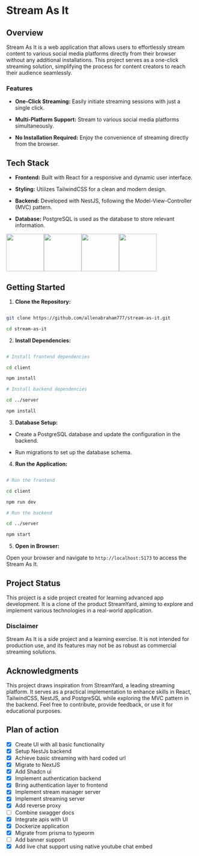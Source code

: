 # Stream As It

## Overview

Stream As It is a web application that allows users to effortlessly stream content to various social media platforms directly from their browser without any additional installations. This project serves as a one-click streaming solution, simplifying the process for content creators to reach their audience seamlessly.

### Features

-   **One-Click Streaming:** Easily initiate streaming sessions with just a single click.

-   **Multi-Platform Support:** Stream to various social media platforms simultaneously.

-   **No Installation Required:** Enjoy the convenience of streaming directly from the browser.

## Tech Stack

-   **Frontend:** Built with React for a responsive and dynamic user interface.

-   **Styling:** Utilizes TailwindCSS for a clean and modern design.

-   **Backend:** Developed with NestJS, following the Model-View-Controller (MVC) pattern.

-   **Database:** PostgreSQL is used as the database to store relevant information.

<div style="display:flex;">
  <img src="https://cdn1.iconfinder.com/data/icons/programing-development-8/24/react_logo-512.png" height="100"/>
  <img src="https://seeklogo.com/images/T/tailwind-css-logo-5AD4175897-seeklogo.com.png" height="100"/>
  <img src="https://uxwing.com/wp-content/themes/uxwing/download/brands-and-social-media/nest-js-icon.png" width="100"/>
  <img src="https://upload.wikimedia.org/wikipedia/commons/thumb/2/29/Postgresql_elephant.svg/993px-Postgresql_elephant.svg.png" height="100" />
</div>

## Getting Started

1.  **Clone the Repository:**

```bash

git clone https://github.com/allenabraham777/stream-as-it.git

cd stream-as-it

```

2.  **Install Dependencies:**

```bash

# Install frontend dependencies

cd client

npm install

# Install backend dependencies

cd ../server

npm install

```

3.  **Database Setup:**

-   Create a PostgreSQL database and update the configuration in the backend.

-   Run migrations to set up the database schema.

4.  **Run the Application:**

```bash

# Run the frontend

cd client

npm run dev

# Run the backend

cd ../server

npm start

```

5.  **Open in Browser:**

Open your browser and navigate to `http://localhost:5173` to access the Stream As It.

## Project Status

This project is a side project created for learning advanced app development. It is a clone of the product StreamYard, aiming to explore and implement various technologies in a real-world application.

### Disclaimer

Stream As It is a side project and a learning exercise. It is not intended for production use, and its features may not be as robust as commercial streaming solutions.

## Acknowledgments

This project draws inspiration from StreamYard, a leading streaming platform. It serves as a practical implementation to enhance skills in React, TailwindCSS, NestJS, and PostgreSQL while exploring the MVC pattern in the backend. Feel free to contribute, provide feedback, or use it for educational purposes.

## Plan of action

-   [x] Create UI with all basic functionality
-   [x] Setup NestJs backend
-   [x] Achieve basic streaming with hard coded url
-   [x] Migrate to NextJS
-   [x] Add Shadcn ui
-   [x] Implement authentication backend
-   [x] Bring authentication layer to frontend
-   [x] Implement stream manager server
-   [x] Implement streaming server
-   [x] Add reverse proxy
-   [ ] Combine swagger docs
-   [x] Integrate apis with UI
-   [x] Dockerize application
-   [x] Migrate from prisma to typeorm
-   [ ] Add banner support
-   [x] Add live chat support using native youtube chat embed
